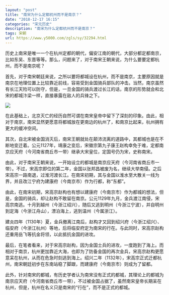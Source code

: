 ```yaml
---
layout: "post"
title: "南宋为什么定都杭州而不是南京？"
date: "2018-12-17 16:15"
categories: "宋元历史"
description: "南宋为什么定都杭州而不是南京？"
tags: 宋朝
url: https://www.y5000.com/zgls/sy/32294.html
---
```






历史上南宋是唯一一个在杭州定都的朝代，偏安江南的朝代，大部分都定都南京，比如东吴、东晋等等。那么，问题来了，对于南宋王朝来说，为什么要要定都杭州，而不是南京呢？

首先，对于南宋朝廷来说，之所以要将都城设在杭州，而不是南京，主要原因就是南京在地理位置上比较靠近前线，容易受到金国骑兵部队的冲击。当然，南京虽然有长江天险可以防守，但是，一旦金国的骑兵渡过长江的话，南京的形势就会和北宋的都城汴梁一样，直接暴露在敌人的兵锋之下。

![](https://img.y5000.com/uploads/allimg/180830/8-1PS0153631C6.jpg)

在此基础上，北京灭亡的经历自然可谓在南宋皇帝中留下了深刻的印象。由此，相对于南京，南宋显然更愿意将都城放在更南边的杭州了，和南京比起来，杭州拥有更大的缓冲空间。

其次，自北宋被金国消灭后，南宋王朝就处在颠沛流离的道路中，其都城也是在不断地变迁着。公元1127年，靖康之变后，宋徽宗第九子康王赵构幸免于难，定都南京应天府（今河南省商丘市一带）继承大宋皇位，定国号仍为宋，史称南宋。

由此，对于南宋王朝来说，一开始设立的都城是南京应天府（今河南省商丘市一带）。不过，宋高宗即位的第二年，金国以张邦昌被废为名，继续大举南侵。之后宋高宗一路南退，过淮河渡长江。在南宋初期，其与金国以淮水至大散关一线为界，并且改江宁府为建康府（今南京市）作为行都，称“东都”。

由此，在南宋初期，宋高宗赵构也有想以建康府（今南京市）作为都城的想法，但是，金国的骑兵，却让赵构不敢留在南京。公元1129年九月，金兵渡江南侵，宋高宗南逃。十月到越州（今浙江绍兴），随后又逃到明州（今浙江宁波），并自明州到定海（今浙江舟山），漂泊海上，逃到温州（今属浙江）。

建炎四年（1130年）夏，金兵撤离江南后，赵构才又回到绍兴府（今浙江绍兴）、临安府（今浙江杭州）等地，后将临安府定为南宋的行在。与此同时，宋高宗赵构还重用岳飞等抗金将领，以此抵抗金国的进攻。

最后，在笔者看来，对于宋高宗赵构，因为金国士兵的进攻，一度跑到了海上。而相对于南京，杭州更加靠近大海，也即为了防备金国的再次金兵，宋高宗赵构更愿意呆在杭州，从而在危急时刻逃到海上。绍兴二年（1132年），宋高宗正式迁都杭州，南宋朝廷初步在东南站稳了脚跟，而建康府（今南京市）则成为了留都。

此外，针对南宋的都城，有历史学者认为南宋没有正式的都城，其理论上的都城为南京应天府（今河南省商丘市一带），不过被金国占据了，虽然南宋皇帝长期呆在杭州，但是，杭州在名义只是南宋的“行在”，而不是正式的都城。
